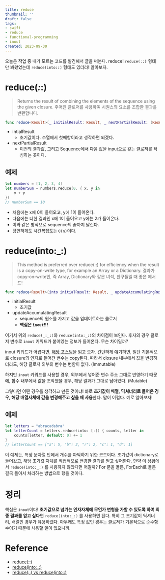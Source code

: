 ```yaml
---
title: reduce
thumbnail: ''
draft: false
tags:
- swift
- reduce
- functional-programming
- inout
created: 2023-09-30
---
```


오늘은 작업 중 내가 모르는 코드를 발견해서 글을 써본다. reduce! `reduce(::)` 형태만 봐왔었는데 `reduce(into::)` 형태도 있더라! 알아보자.

# reduce(*:*:)

 > 
 > Returns the result of combining the elements of the sequence using the given closure.
 > 주어진 클로저를 사용하여 시퀀스의 요소를 조합한 결과를 반환합니다.

````swift
func reduce<Result>(_ initialResult: Result, _ nextPartialResult: (Result, Element) throws -> Result) rethrows -> Result
````

* intialResult
  * 초기값이다. 수열에서 첫째항이라고 생각하면 되겠다.
* nextPartialResult
  * 이전의 결과값, 그리고 Sequence에서 다음 값을 input으로 갖는 클로저를 작성하는 곳이다.

## 예제

````swift
let numbers = [1, 2, 3, 4]
let numberSum = numbers.reduce(0, { x, y in
    x + y
})
// numberSum == 10
````

* 처음에는 x에 0이 들어오고, y에 1이 들어온다.
* 다음에는 더한 결과인 x에 1이 들어오고 y에는 2가 들어온다.
* 이와 같은 방식으로 sequence의 끝까지 달린다.
* 당연하게도 시간복잡도는 `O(n)`이다.

# reduce(into:\_:)

 > 
 > This method is preferred over reduce(::) for efficiency when the result is a copy-on-write type, for example an Array or a Dictionary.
 > 결과가 copy-on-write인, 즉 Array, Dictionary와 같은 녀석, 친구들일 때 좋은 메서드!

````swift
func reduce<Result>(into initialResult: Result, _ updateAccumulatingResult: (inout Result, Element) throws -> ()) rethrows -> Result
````

* initialResult
  * 초기값
* updateAccumulatingResult
  * sequence의 원소를 가지고 값을 업데이트하는 클로저
  * **핵심은 `inout`!!!**

여기서 위의 `reduce(_:_:)`와 `reduce(into:_:)`의 차이점이 보인다. 후자의 경우 클로저 변수로 `inout` 키워드가 붙어있는 정보가 들어온다. 무슨 차이일까?

inout 키워드가 어렵다면, [해당 포스팅](https://velog.io/@wansook0316/Clousure-%EA%B9%8A%EA%B2%8C-%EC%95%8C%EC%95%84%EB%B3%B4%EA%B8%B0Capture-list-escaping-autoclosure)을 읽고 오자. 간단하게 얘기하면, 일단 기본적으로 closure의 인자로 들어간 변수는 copy된다. 따라서 closure 내부에서 값을 변경하더라도, 해당 클로저 외부의 변수는 변함이 없다. (Immutable)

하지만 `inout` 키워드를 사용할 경우, 외부에서 넣어준 변수 주소 그대로 반영하기 때문에, 함수 내부에서 값을 조작했을 경우, 해당 결과가 그대로 남아있다. (Mutable)

그렇다면 어떤 경우를 생각하고 만든 것이냐! 바로 **초기값이 배열, 딕셔너리로 들어온 경우, 해당 배열자체에 값을 변경해주고 싶을 때 사용**한다. 말이 어렵다. 예로 알아보자!

## 예제

````swift
let letters = "abracadabra"
let letterCount = letters.reduce(into: [:]) { counts, letter in
    counts[letter, default: 0] += 1
}
// letterCount == ["a": 5, "b": 2, "r": 2, "c": 1, "d": 1]
````

이 예제는, 특정 문자열 안에서 개수를 파악하기 위한 코드이다. 초기값이 dictionary로 들어갔고, 해당 초기값 자체를 직접적으로 변경한 결과를 얻고 싶어한다. 만약 이 상황에서 `reduce(into:_:)` 를 사용하지 않았다면 어떨까? For 문을 돌든, ForEach로 돌든 결국 돌아서 처리하는 방법으로 했을 것이다.

# 정리

핵심은 `inout`이다! **초기값으로 넘기는 인자자체에 무언가 변형을 가할 수 있도록 하여 최종 결과를 얻고 싶다**면 `reduce(into:_:)` 를 사용하면 된다. 특히 그 초기값이 딕셔너리, 배열인 경우가 유용하겠다. 아무래도 특정 값인 경우는 클로저가 기본적으로 순수함수이기 때문에 사용할 일이 없으니까.

# Reference

* [reduce(*:*:)](https://developer.apple.com/documentation/swift/array/2298686-reduce)
* [reduce(into:\_:)](https://developer.apple.com/documentation/swift/array/3126956-reduce)
* [reduce(::) vs reduce(into::)](https://velog.io/@tksrl0379/reduce-vs-reduceinto)
